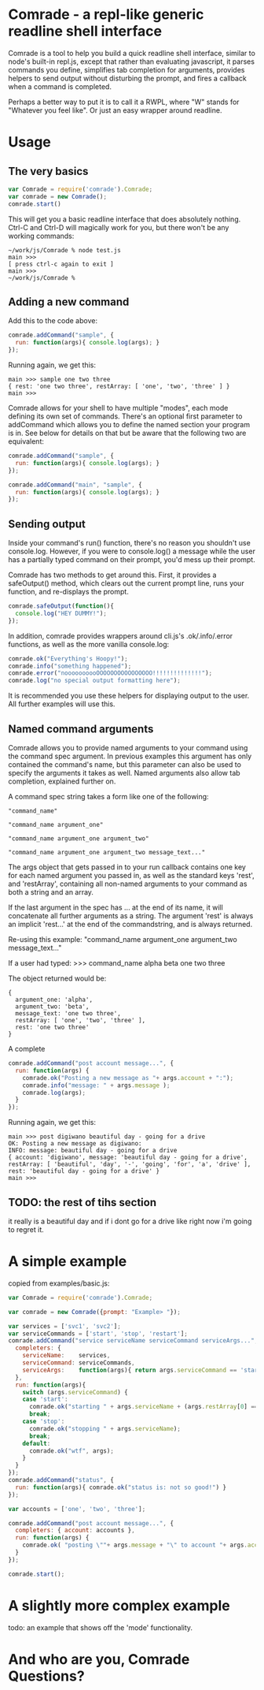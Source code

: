 # Comrade - a repl-like generic readline shell interface

Comrade is a tool to help you build a quick readline shell interface,
similar to node's built-in repl.js, except that rather than evaluating
javascript, it parses commands you define, simplifies tab completion
for arguments, provides helpers to send output without disturbing the
prompt, and fires a callback when a command is completed.

Perhaps a better way to put it is to call it a RWPL, where "W" stands
for "Whatever you feel like". Or just an easy wrapper around readline.

# Usage

## The very basics

```javascript
var Comrade = require('comrade').Comrade;
var comrade = new Comrade();
comrade.start()
```

This will get you a basic readline interface that does absolutely nothing. 
Ctrl-C and Ctrl-D will magically work for you, but there won't be any
working commands:

```
~/work/js/Comrade % node test.js
main >>> 
[ press ctrl-c again to exit ]
main >>> 
~/work/js/Comrade %
```

## Adding a new command

Add this to the code above:

```javascript
comrade.addCommand("sample", {
  run: function(args){ console.log(args); }
});
```

Running again, we get this:

```
main >>> sample one two three
{ rest: 'one two three', restArray: [ 'one', 'two', 'three' ] }
main >>> 
```

Comrade allows for your shell to have multiple "modes", each mode defining
its own set of commands. There's an optional first parameter to addCommand
which allows you to define the named section your program is in. See below
for details on that but be aware that the following two are equivalent:


```javascript
comrade.addCommand("sample", {
  run: function(args){ console.log(args); }
});
```

```javascript
comrade.addCommand("main", "sample", {
  run: function(args){ console.log(args); }
});
```


## Sending output

Inside your command's run() function, there's no reason you shouldn't use
console.log. However, if you were to console.log() a message while the user
has a partially typed command on their prompt, you'd mess up their prompt.

Comrade has two methods to get around this. First, it provides a safeOutput()
method, which clears out the current prompt line, runs your function, and
re-displays the prompt.

```javascript
comrade.safeOutput(function(){
  console.log("HEY DUMMY!");
});
```

In addition, comrade provides wrappers around cli.js's .ok/.info/.error functions,
as well as the more vanilla console.log:

```javascript
comrade.ok("Everything's Hoopy!");
comrade.info("something happened");
comrade.error("noooooooooOOOOOOOOOOOOOOOO!!!!!!!!!!!!!!");
comrade.log("no special output formatting here");
```

It is recommended you use these helpers for displaying output to the user. All further
examples will use this.

## Named command arguments

Comrade allows you to provide named arguments to your command using the
command spec argument. In previous examples this argument has only contained
the command's name, but this parameter can also be used to specify the arguments
it takes as well. Named arguments also allow tab completion, explained further
on.

A command spec string takes a form like one of the following:

    "command_name"

    "command_name argument_one"

    "command_name argument_one argument_two"

    "command_name argument_one argument_two message_text..."

The args object that gets passed in to your run callback contains one key for each named
argument you passed in, as well as the standard keys 'rest', and 'restArray', containing
all non-named arguments to your command as both a string and an array.

If the last argument in the spec has ... at the end of its name, it will concatenate all
further arguments as a string. The argument 'rest' is always an implicit 'rest...' at the
end of the commandstring, and is always returned.

Re-using this example:
    "command_name argument_one argument_two message_text..."

If a user had typed:
    >>> command_name alpha beta one two three

The object returned would be:

    {
      argument_one: 'alpha', 
      argument_two: 'beta', 
      message_text: 'one two three', 
      restArray: [ 'one', 'two', 'three' ], 
      rest: 'one two three' 
    }

A complete

```javascript
comrade.addCommand("post account message...", {
  run: function(args) {
    comrade.ok("Posting a new message as "+ args.account + ":");
    comrade.info("message: " + args.message );
    comrade.log(args);
  }
});
```

Running again, we get this:

```
main >>> post digiwano beautiful day - going for a drive
OK: Posting a new message as digiwano:
INFO: message: beautiful day - going for a drive
{ account: 'digiwano', message: 'beautiful day - going for a drive', restArray: [ 'beautiful', 'day', '-', 'going', 'for', 'a', 'drive' ], rest: 'beautiful day - going for a drive' }
main >>> 
```


## TODO: the rest of tihs section

it really is a beautiful day and if i dont go for a drive like right now i'm going to regret it.

# A simple example

copied from examples/basic.js:

```javascript
var Comrade = require('comrade').Comrade;

var comrade = new Comrade({prompt: "Example> "});

var services = ['svc1', 'svc2'];
var serviceCommands = ['start', 'stop', 'restart'];
comrade.addCommand("service serviceName serviceCommand serviceArgs...", {
  completers: {
    serviceName:    services,
    serviceCommand: serviceCommands,
    serviceArgs:    function(args){ return args.serviceCommand == 'start' ? ['graceful'] : null; }
  },
  run: function(args){
    switch (args.serviceCommand) {
    case 'start':
      comrade.ok("starting " + args.serviceName + (args.restArray[0] == 'graceful' ? " gracefully." : "."));
      break;
    case 'stop':
      comrade.ok("stopping " + args.serviceName);
      break;
    default:
      comrade.ok("wtf", args);
    }
  }
});
comrade.addCommand("status", {
  run: function(args){ comrade.ok("status is: not so good!") }
});

var accounts = ['one', 'two', 'three'];

comrade.addCommand("post account message...", {
  completers: { account: accounts },
  run: function(args) {
    comrade.ok( "posting \""+ args.message + "\" to account "+ args.account );
  }
});

comrade.start();
```

# A slightly more complex example

todo: an example that shows off the 'mode' functionality.

# And who are you, Comrade Questions?
